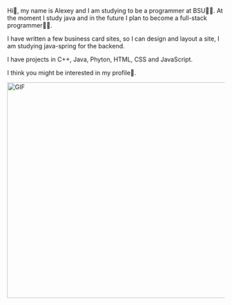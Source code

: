Hi👋, my name is Alexey and I am studying to be a programmer at BSU👨‍🎓. At the moment I study java and in the future I plan to become a full-stack programmer👨‍💻.

I have written a few business card sites, so I can design and layout a site, I am studying java-spring for the backend. 

I have projects in C++, Java, Phyton, HTML, CSS and JavaScript.

I think you might be interested in my profile🌌.


<img align="center" alt="GIF" src="https://heaad.ru/wp-content/uploads/2022/11/CxrL.gif" width="1100" height="500"/>
  

